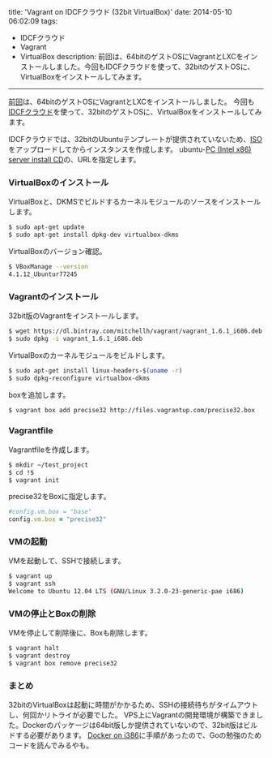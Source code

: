 title: 'Vagrant on IDCFクラウド (32bit VirtualBox)'
date: 2014-05-10 06:02:09
tags:
 - IDCFクラウド
 - Vagrant
 - VirtualBox
description: 前回は、64bitのゲストOSにVagrantとLXCをインストールしました。今回もIDCFクラウドを使って、32bitのゲストOSに、VirtualBoxをインストールしてみます。
---

[前回](/2014/05/09/vagrant-on-idcf-64bit-lxc)は、64bitのゲストOSにVagrantとLXCをインストールしました。
今回も[IDCFクラウド](http://www.idcf.jp/cloud/service/self.html)を使って、32bitのゲストOSに、VirtualBoxをインストールしてみます。
<!-- more -->
IDCFクラウドでは、32bitのUbuntuテンプレートが提供されていないため、[ISO](http://www.idcf.jp/cloud/support/self/manual/05.html)をアップロードしてからインスタンスを作成します。
ubuntu-[PC (Intel x86) server install CD](http://releases.ubuntu.com/precise/ubuntu-12.04.4-server-i386.iso)の、URLを指定します。

### VirtualBoxのインストール

VirtualBoxと、DKMSでビルドするカーネルモジュールのソースをインストールします。

``` bash
$ sudo apt-get update
$ sudo apt-get install dpkg-dev virtualbox-dkms
```
VirtualBoxのバージョン確認。

``` bash
$ VBoxManage --version
4.1.12_Ubuntur77245
```

### Vagrantのインストール

32bit版のVagrantをインストールします。

``` bash
$ wget https://dl.bintray.com/mitchellh/vagrant/vagrant_1.6.1_i686.deb
$ sudo dpkg -i vagrant_1.6.1_i686.deb
```
VirtualBoxのカーネルモジュールをビルドします。

``` bash
$ sudo apt-get install linux-headers-$(uname -r)
$ sudo dpkg-reconfigure virtualbox-dkms
```

boxを追加します。

``` bash
$ vagrant box add precise32 http://files.vagrantup.com/precise32.box
```

### Vagrantfile

Vagrantfileを作成します。

``` bash
$ mkdir ~/test_project
$ cd !$
$ vagrant init
```

precise32をBoxに指定します。

``` ruby Vagrantfile
#config.vm.box = "base"
config.vm.box = "precise32"
```

### VMの起動

VMを起動して、SSHで接続します。

``` bash
$ vagrant up
$ vagrant ssh
Welcome to Ubuntu 12.04 LTS (GNU/Linux 3.2.0-23-generic-pae i686)
```

### VMの停止とBoxの削除

VMを停止して削除後に、Boxも削除します。

``` bash
$ vagrant halt
$ vagrant destroy
$ vagrant box remove precise32
```

### まとめ

32bitのVirtualBoxは起動に時間がかかるため、SSHの接続待ちがタイムアウトし、何回かリトライが必要でした。
VPS上にVagrantの開発環境が構築できました。Dockerのパッケージは64bit版しか提供されていないので、32bit版はビルドする必要があります。
[Docker on i386](http://mwhiteley.com/linux-containers/2013/08/31/docker-on-i386.html)に手順があったので、Goの勉強のためコードを読んでみるやも。


